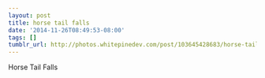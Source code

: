 ```yaml
---
layout: post
title: horse tail falls
date: '2014-11-26T08:49:53-08:00'
tags: []
tumblr_url: http://photos.whitepinedev.com/post/103645428683/horse-tail-falls
---
```

Horse Tail Falls
